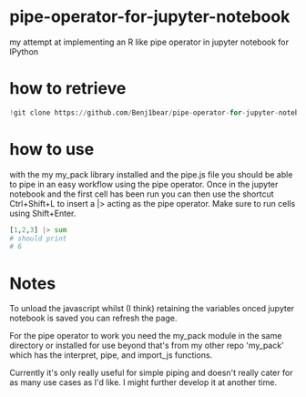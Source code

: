 # pipe-operator-for-jupyter-notebook
my attempt at implementing an R like pipe operator in jupyter notebook for IPython

# how to retrieve
```python
!git clone https://github.com/Benj1bear/pipe-operator-for-jupyter-notebook
```
# how to use
with the my my_pack library installed and the pipe.js file you should be able to pipe in an easy workflow using the pipe operator. Once in the jupyter notebook and the first cell has been run you can then use the shortcut Ctrl+Shift+L to insert a |> acting as the pipe operator. Make sure to run cells using Shift+Enter.
```python
[1,2,3] |> sum
# should print
# 6
```
# Notes
To unload the javascript whilst (I think) retaining the variables onced jupyter notebook is saved you can refresh the page.

For the pipe operator to work you need the my_pack module in the same directory or installed for use beyond that's from my other repo 'my_pack' which has the interpret, pipe, and import_js functions.

Currently it's only really useful for simple piping and doesn't really cater for as many use cases as I'd like. I might further develop it at another time.

